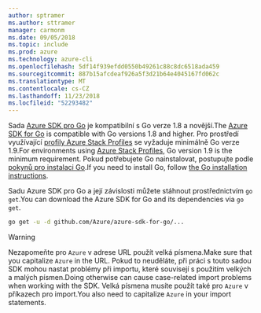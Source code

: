 ```yaml
---
author: sptramer
ms.author: sttramer
manager: carmonm
ms.date: 09/05/2018
ms.topic: include
ms.prod: azure
ms.technology: azure-cli
ms.openlocfilehash: 5df14f939efdd0550b49261c88c8dc6518ada459
ms.sourcegitcommit: 887b15afcdeaf926a5f3d21b64e4045167fd062c
ms.translationtype: MT
ms.contentlocale: cs-CZ
ms.lasthandoff: 11/23/2018
ms.locfileid: "52293482"
---
```

<span data-ttu-id="1321b-101">Sada [Azure SDK pro Go](https://github.com/Azure/azure-sdk-for-go) je kompatibilní s Go verze 1.8 a novější.</span><span class="sxs-lookup"><span data-stu-id="1321b-101">The [Azure SDK for Go](https://github.com/Azure/azure-sdk-for-go) is compatible with Go versions 1.8 and higher.</span></span> <span data-ttu-id="1321b-102">Pro prostředí využívající [profily Azure Stack Profiles](/azure/azure-stack/user/azure-stack-version-profiles-go) se vyžaduje minimálně Go verze 1.9.</span><span class="sxs-lookup"><span data-stu-id="1321b-102">For environments using [Azure Stack Profiles](/azure/azure-stack/user/azure-stack-version-profiles-go), Go version 1.9 is the minimum requirement.</span></span>
<span data-ttu-id="1321b-103">Pokud potřebujete Go nainstalovat, postupujte podle [pokynů pro instalaci Go](https://golang.org/doc/install).</span><span class="sxs-lookup"><span data-stu-id="1321b-103">If you need to install Go, follow [the Go installation instructions](https://golang.org/doc/install).</span></span>

<span data-ttu-id="1321b-104">Sadu Azure SDK pro Go a její závislosti můžete stáhnout prostřednictvím `go get`.</span><span class="sxs-lookup"><span data-stu-id="1321b-104">You can download the Azure SDK for Go and its dependencies via `go get`.</span></span>

```bash
go get -u -d github.com/Azure/azure-sdk-for-go/...
```

> [!WARNING]
> <span data-ttu-id="1321b-105">Nezapomeňte pro `Azure` v adrese URL použít velká písmena.</span><span class="sxs-lookup"><span data-stu-id="1321b-105">Make sure that you capitalize `Azure` in the URL.</span></span> <span data-ttu-id="1321b-106">Pokud to neuděláte, při práci s touto sadou SDK mohou nastat problémy při importu, které souvisejí s použitím velkých a malých písmen.</span><span class="sxs-lookup"><span data-stu-id="1321b-106">Doing otherwise can cause case-related import problems when working with the SDK.</span></span> <span data-ttu-id="1321b-107">Velká písmena musíte použít také pro `Azure` v příkazech pro import.</span><span class="sxs-lookup"><span data-stu-id="1321b-107">You also need to capitalize `Azure` in your import statements.</span></span>
